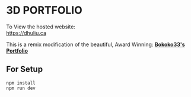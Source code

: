 # 3D PORTFOLIO

To View the hosted website: <br>
https://dhuliu.ca

This is a remix modification of the beautiful, Award Winning: **[Bokoko33's Portfolio](https://bokoko33.me/)** 

## For Setup

```
npm install
npm run dev
```


